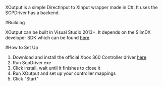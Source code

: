 XOutput is a simple DirectInput to XInput wrapper made in C#. It uses the SCPDriver has a backend.

#Building

XOutput can be built in Visual Studio 2013+. It depends on the SlimDX developer SDK which can be found [here](http://slimdx.org/)

#How to Set Up

1. Download and install the official Xbox 360 Controller driver [here](http://www.microsoft.com/hardware/en-us/d/xbox-360-controller-for-windows)
2. Run ScpDriver.exe
3. Click install, wait until it finishes to close it
4. Run XOutput and set up your controller mappings
5. Click "Start"
